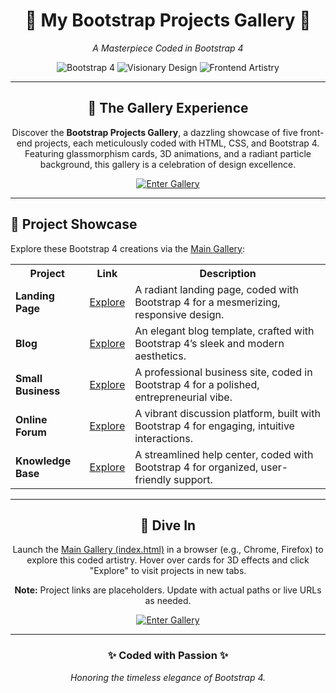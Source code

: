 <div align="center">
  <h1>🌌 My Bootstrap Projects Gallery 🌌</h1>
  <p><em>A Masterpiece Coded in Bootstrap 4</em></p>
  <p>
    <img src="https://img.shields.io/badge/Bootstrap-4-7952B3?style=flat-square&logo=bootstrap&logoColor=white" alt="Bootstrap 4">
    <img src="https://img.shields.io/badge/Design-Visionary-gold?style=flat-square" alt="Visionary Design">
    <img src="https://img.shields.io/badge/Frontend-Artistry-blue?style=flat-square" alt="Frontend Artistry">
  </p>
</div>

---

<div align="center">
  <h2>🎨 The Gallery Experience</h2>
  <p>
    Discover the <strong>Bootstrap Projects Gallery</strong>, a dazzling showcase of five front-end projects, each meticulously coded with HTML, CSS, and Bootstrap 4. Featuring glassmorphism cards, 3D animations, and a radiant particle background, this gallery is a celebration of design excellence.
  </p>
  <p>
    <a href="./index.html">
      <img src="https://kokoaungstar.github.io/-Master-Bootstrap-4-4.6.0-and-code-7-projects-with-25-pages" alt="Enter Gallery">
    </a>
  </p>
</div>

---

## 🌟 Project Showcase

Explore these Bootstrap 4 creations via the <a href="./index.html">Main Gallery</a>:

<table align="center">
  <tr>
    <th>Project</th>
    <th>Link</th>
    <th>Description</th>
  </tr>
  <tr>
    <td><strong>Landing Page</strong></td>
    <td><a href="https://kokoaungstar.github.io/-Master-Bootstrap-4-4.6.0-and-code-7-projects-with-25-pages/Bootstrap%204%20%28Landing%20Page%29">Explore</a></td>
    <td>A radiant landing page, coded with Bootstrap 4 for a mesmerizing, responsive design.</td>
  </tr>
  <tr>
    <td><strong>Blog</strong></td>
    <td><a href="https://kokoaungstar.github.io/-Master-Bootstrap-4-4.6.0-and-code-7-projects-with-25-pages/Bootstrap%204%20blog/">Explore</a></td>
    <td>An elegant blog template, crafted with Bootstrap 4’s sleek and modern aesthetics.</td>
  </tr>
  <tr>
    <td><strong>Small Business</strong></td>
    <td><a href="https://kokoaungstar.github.io/-Master-Bootstrap-4-4.6.0-and-code-7-projects-with-25-pages/create%20a%20small%20business%20website/">Explore</a></td>
    <td>A professional business site, coded in Bootstrap 4 for a polished, entrepreneurial vibe.</td>
  </tr>
  <tr>
    <td><strong>Online Forum</strong></td>
    <td><a href="https://kokoaungstar.github.io/-Master-Bootstrap-4-4.6.0-and-code-7-projects-with-25-pages/create%20an%20online%20forum/">Explore</a></td>
    <td>A vibrant discussion platform, built with Bootstrap 4 for engaging, intuitive interactions.</td>
  </tr>
  <tr>
    <td><strong>Knowledge Base</strong></td>
    <td><a href="https://kokoaungstar.github.io/-Master-Bootstrap-4-4.6.0-and-code-7-projects-with-25-pages/knowledge%20base%20with%20bootstrap%204/">Explore</a></td>
    <td>A streamlined help center, coded with Bootstrap 4 for organized, user-friendly support.</td>
  </tr>
</table>

---

<div align="center">
  <h2>🚀 Dive In</h2>
  <p>
    Launch the <a href="https://kokoaungstar.github.io/-Master-Bootstrap-4-4.6.0-and-code-7-projects-with-25-pages/">Main Gallery (index.html)</a> in a browser (e.g., Chrome, Firefox) to explore this coded artistry. Hover over cards for 3D effects and click "Explore" to visit projects in new tabs.
  </p>
  <p>
    <strong>Note:</strong> Project links are placeholders. Update with actual paths or live URLs as needed.
  </p>
  <p>
    <a href="https://kokoaungstar.github.io/-Master-Bootstrap-4-4.6.0-and-code-7-projects-with-25-pages">
      <img src="https://kokoaungstar.github.io/-Master-Bootstrap-4-4.6.0-and-code-7-projects-with-25-pages" alt="Enter Gallery">
    </a>
  </p>
</div>

---

<div align="center">
  <h3>✨ Coded with Passion ✨</h3>
  <p><em>Honoring the timeless elegance of Bootstrap 4.</em></p>
</div>
